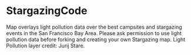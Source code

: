 # StargazingCode
Map overlays light pollution data over the best campsites and stargazing events in the San Francisco Bay Area. 
Please ask permission to use light pollution data before forking and creating your own Stargazing map.
Light Pollution layer credit: Jurij Stare.

